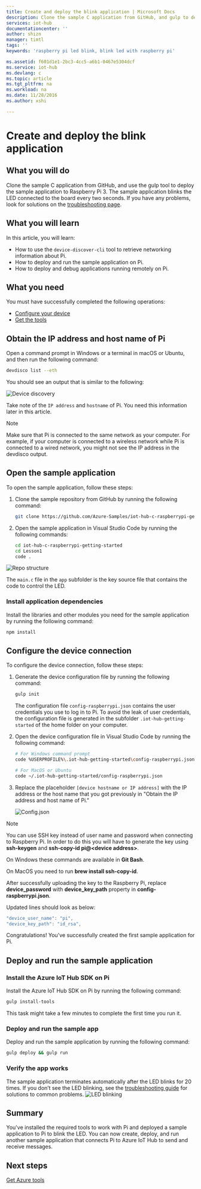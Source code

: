 ```yaml
---
title: Create and deploy the blink application | Microsoft Docs
description: Clone the sample C application from GitHub, and gulp to deploy this application to your Raspberry Pi 3 board. This sample application blinks the LED connected to the board every two seconds.
services: iot-hub
documentationcenter: ''
author: shizn
manager: timtl
tags: ''
keywords: 'raspberry pi led blink, blink led with raspberry pi'

ms.assetid: f601d1e1-2bc3-4cc5-a6b1-0467e5304dcf
ms.service: iot-hub
ms.devlang: c
ms.topic: article
ms.tgt_pltfrm: na
ms.workload: na
ms.date: 11/28/2016
ms.author: xshi

---
```

# Create and deploy the blink application
## What you will do
Clone the sample C application from GitHub, and use the gulp tool to deploy the sample application to Raspberry Pi 3. The sample application blinks the LED connected to the board every two seconds. If you have any problems, look for solutions on the [troubleshooting page](iot-hub-raspberry-pi-kit-c-troubleshooting.md).

## What you will learn
In this article, you will learn:

* How to use the `device-discover-cli` tool to retrieve networking information about Pi.
* How to deploy and run the sample application on Pi.
* How to deploy and debug applications running remotely on Pi.

## What you need
You must have successfully completed the following operations:

* [Configure your device](iot-hub-raspberry-pi-kit-c-lesson1-configure-your-device.md)
* [Get the tools](iot-hub-raspberry-pi-kit-c-lesson1-get-the-tools-win32.md)

## Obtain the IP address and host name of Pi
Open a command prompt in Windows or a terminal in macOS or Ubuntu, and then run the following command:

```bash
devdisco list --eth
```

You should see an output that is similar to the following:

![Device discovery](media/iot-hub-raspberry-pi-lessons/lesson1/device_discovery.png)

Take note of the `IP address` and `hostname` of Pi. You need this information later in this article.

> [!NOTE]
> Make sure that Pi is connected to the same network as your computer. For example, if your computer is connected to a wireless network while Pi is connected to a wired network, you might not see the IP address in the devdisco output.

## Open the sample application
To open the sample application, follow these steps:

1. Clone the sample repository from GitHub by running the following command:
   
    ```bash
    git clone https://github.com/Azure-Samples/iot-hub-c-raspberrypi-getting-started.git
    ```
2. Open the sample application in Visual Studio Code by running the following commands:
   
    ```bash
    cd iot-hub-c-raspberrypi-getting-started
    cd Lesson1
    code .
    ```

![Repo structure](media/iot-hub-raspberry-pi-lessons/lesson1/vscode-blink-c-mac.png)

The `main.c` file in the `app` subfolder is the key source file that contains the code to control the LED.

### Install application dependencies
Install the libraries and other modules you need for the sample application by running the following command:

```bash
npm install
```

## Configure the device connection
To configure the device connection, follow these steps:

1. Generate the device configuration file by running the following command:
   
   ```bash
   gulp init
   ```
   
   The configuration file `config-raspberrypi.json` contains the user credentials you use to log in to Pi. To avoid the leak of user credentials, the configuration file is generated in the subfolder `.iot-hub-getting-started` of the home folder on your computer.

2. Open the device configuration file in Visual Studio Code by running the following command:
   
   ```bash
   # For Windows command prompt
   code %USERPROFILE%\.iot-hub-getting-started\config-raspberrypi.json
   
   # For MacOS or Ubuntu
   code ~/.iot-hub-getting-started/config-raspberrypi.json
   ```

3. Replace the placeholder `[device hostname or IP address]` with the IP address or the host name that you got previously in "Obtain the IP address and host name of Pi."
   
   ![Config.json](media/iot-hub-raspberry-pi-lessons/lesson1/vscode-config-mac.png)

> [!NOTE]
> You can use SSH key instead of user name and password when connecting to Raspberry Pi. 
> In order to do this you will have to generate the key using **ssh-keygen** and **ssh-copy-id pi@\<device address\>**.
>
> On Windows these commands are available in **Git Bash**.
>
> On MacOS you need to run **brew install ssh-copy-id**.
>
> After successfully uploading the key to the Raspberry Pi, replace **device_password** with **device_key_path** property in **config-raspberrypi.json**.
>
> Updated lines should look as below:
> ```javascript
> "device_user_name": "pi",
> "device_key_path": "id_rsa",
> ```

Congratulations! You've successfully created the first sample application for Pi.

## Deploy and run the sample application
### Install the Azure IoT Hub SDK on Pi
Install the Azure IoT Hub SDK on Pi by running the following command:

```bash
gulp install-tools
```

This task might take a few minutes to complete the first time you run it.

### Deploy and run the sample app
Deploy and run the sample application by running the following command:

```bash
gulp deploy && gulp run
```

### Verify the app works
The sample application terminates automatically after the LED blinks for 20 times. If you don’t see the LED blinking, see the [troubleshooting guide](iot-hub-raspberry-pi-kit-c-troubleshooting.md) for solutions to common problems.
![LED blinking](media/iot-hub-raspberry-pi-lessons/lesson1/led_blinking.jpg)

## Summary
You've installed the required tools to work with Pi and deployed a sample application to Pi to blink the LED. You can now create, deploy, and run another sample application that connects Pi to Azure IoT Hub to send and receive messages.

## Next steps
[Get Azure tools](iot-hub-raspberry-pi-kit-c-lesson2-get-azure-tools-win32.md)

